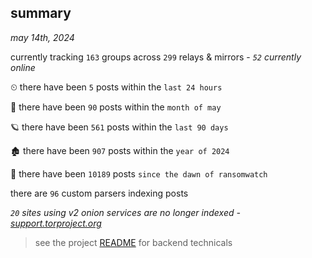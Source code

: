 
## summary
_may 14th, 2024_

currently tracking `163` groups across `299` relays & mirrors - _`52` currently online_

⏲ there have been `5` posts within the `last 24 hours`

🦈 there have been `90` posts within the `month of may`

🪐 there have been `561` posts within the `last 90 days`

🏚 there have been `907` posts within the `year of 2024`

🦕 there have been `10189` posts `since the dawn of ransomwatch`

there are `96` custom parsers indexing posts

_`20` sites using v2 onion services are no longer indexed - [support.torproject.org](https://support.torproject.org/onionservices/v2-deprecation/)_

> see the project [README](https://github.com/joshhighet/ransomwatch#ransomwatch--) for backend technicals
